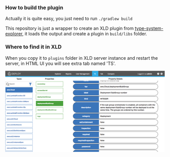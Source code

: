 ### How to build the plugin

Actually it is quite easy, you just need to run `./gradlew build`

This repository is just a wrapper to create an XLD plugin from 
[type-system-explorer](https://github.com/acierto/type-system-explorer), it loads the output and 
create a plugin in `build/libs` folder. 

### Where to find it in XLD

When you copy it to `plugins` folder in XLD server instance and restart the server, 
in HTML UI you will see extra tab named 'TS'.

![alt text](https://raw.githubusercontent.com/xebialabs-community/xld-ts-explorer/master/ts-plugin.png "TS Plugin")